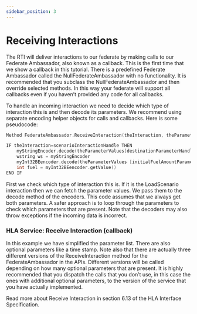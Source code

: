 ```yaml
---
sidebar_position: 3
---
```


# Receiving Interactions

The RTI will deliver interactions to our federate by making calls to our Federate Ambassador, also known as a callback. This is the first time that we show a callback in this tutorial. There is a predefined Federate Ambassador called the NullFederateAmbassador with no functionality. It is recommended that you subclass the NullFederateAmbassador and then override selected methods. In this way your federate will support all callbacks even if you haven’t provided any code for all callbacks.

To handle an incoming interaction we need to decide which type of interaction this is and then decode its parameters. We recommend using separate encoding helper objects for calls and callbacks. Here is some pseudocode:

```cpp
Method FederateAmbassador.ReceiveInteraction(theInteraction, theParameterValues, TheUserSuppliedTag)

IF theInteraction=scenarioInteractionHandle THEN
    myStringEncoder.decode(theParameterValues[destinationParameterHandle])
    wstring ws = myStringEncoder
    myInt32BEencoder.decode(theParameterValues [initialFuelAmountParameterHandle])
    int fuel = myInt32BEencoder.getValue()
END IF
```

First we check which type of interaction this is. If it is the LoadScenario interaction then we can fetch the parameter values. We pass them to the decode method of the encoders. This code assumes that we always get both parameters. A safer approach is to loop through the parameters to check which parameters that are present. Note that the decoders may also throw exceptions if the incoming data is incorrect.

### HLA Service: Receive Interaction (callback)
In this example we have simplified the parameter list. There are also optional parameters like a time stamp. Note also that there are actually three different versions of the ReceiveInteraction method for the FederateAmbassador in the APIs. Different versions will be called depending on how many optional parameters that are present. It is highly recommended that you dispatch the calls that you don’t use, in this case the ones with additional optional parameters, to the version of the service that you have actually implemented.

Read more about Receive Interaction in section 6.13 of the HLA Interface Specification.
